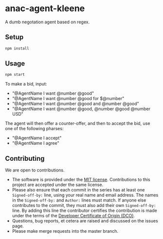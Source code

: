 # anac-agent-kleene

A dumb negotation agent based on regex.

## Setup

```bash
npm install
```

## Usage

```bash
npm start
```

To make a bid, input:

- "@AgentName I want @number @good"
- "@AgentName I want @number @good for $@number"
- "@AgentName I want @number @good and @number @good"
- "@AgentName I want @number @good, @number @good @number USD"

The agent will then offer a counter-offer, and then to accept the bid,
use one of the following pharses:

- "@AgentName I accept"
- "@AgentName I agree"

## Contributing

We are open to contributions.

* The software is provided under the [MIT license](LICENSE). Contributions to
this project are accepted under the same license.
* Please also ensure that each commit in the series has at least one
`Signed-off-by:` line, using your real name and email address. The names in
the `Signed-off-by:` and `Author:` lines must match. If anyone else
contributes to the commit, they must also add their own `Signed-off-by:`
line. By adding this line the contributor certifies the contribution is made
under the terms of the
[Developer Certificate of Origin (DCO)](DeveloperCertificateOfOrigin.txt).
* Questions, bug reports, et cetera are raised and discussed on the issues page.
* Please make merge requests into the master branch.
